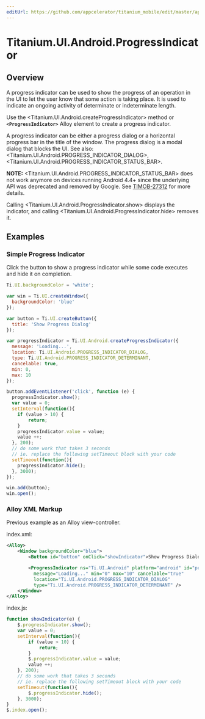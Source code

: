 ```yaml
---
editUrl: https://github.com/appcelerator/titanium_mobile/edit/master/apidoc/Titanium/UI/Android/ProgressIndicator.yml
---
```

# Titanium.UI.Android.ProgressIndicator

<TypeHeader/>

## Overview

A progress indicator can be used to show the progress of an operation in the UI to let the
user know that some action is taking place. It is used to indicate an ongoing activity of
determinate or indeterminate length.

Use the <Titanium.UI.Android.createProgressIndicator> method or **`<ProgressIndicator>`** Alloy
element to create a progress indicator.

A progress indicator can be either a progress dialog or a horizontal progress bar in the title
of the window. The progress dialog is a modal dialog that blocks the UI. See also:
<Titanium.UI.Android.PROGRESS_INDICATOR_DIALOG>,
<Titanium.UI.Android.PROGRESS_INDICATOR_STATUS_BAR>.

**NOTE:** <Titanium.UI.Android.PROGRESS_INDICATOR_STATUS_BAR> does not work anymore on devices
running Android 4.4+ since the underlying API was deprecated and removed by Google. See
[TIMOB-27312](https://jira-archive.titaniumsdk.com/TIMOB-27312) for more details.

Calling <Titanium.UI.Android.ProgressIndicator.show> displays the indicator,
and calling <Titanium.UI.Android.ProgressIndicator.hide> removes it.

## Examples

### Simple Progress Indicator

Click the button to show a progress indicator while
some code executes and hide it on completion.

``` js
Ti.UI.backgroundColor = 'white';

var win = Ti.UI.createWindow({
  backgroundColor: 'blue'
});

var button = Ti.UI.createButton({
  title: 'Show Progress Dialog'
});

var progressIndicator = Ti.UI.Android.createProgressIndicator({
  message: 'Loading...',
  location: Ti.UI.Android.PROGRESS_INDICATOR_DIALOG,
  type: Ti.UI.Android.PROGRESS_INDICATOR_DETERMINANT,
  cancelable: true,
  min: 0,
  max: 10
});

button.addEventListener('click', function (e) {
  progressIndicator.show();
  var value = 0;
  setInterval(function(){
    if (value > 10) {
        return;
    }
    progressIndicator.value = value;
    value ++;
  }, 200);
  // do some work that takes 3 seconds
  // ie. replace the following setTimeout block with your code
  setTimeout(function(){
    progressIndicator.hide();
  }, 3000);
});

win.add(button);
win.open();
```

### Alloy XML Markup

Previous example as an Alloy view-controller.

index.xml:
``` xml
<Alloy>
    <Window backgroundColor="blue">
        <Button id="button" onClick="showIndicator">Show Progress Dialog</Button>

        <ProgressIndicator ns="Ti.UI.Android" platform="android" id="progressIndicator"
          message="Loading..." min="0" max="10" cancelable="true"
          location="Ti.UI.Android.PROGRESS_INDICATOR_DIALOG"
          type="Ti.UI.Android.PROGRESS_INDICATOR_DETERMINANT" />
    </Window>
</Alloy>
```

index.js:
``` js
function showIndicator(e) {
    $.progressIndicator.show();
    var value = 0;
    setInterval(function(){
        if (value > 10) {
            return;
        }
        $.progressIndicator.value = value;
        value ++;
    }, 200);
    // do some work that takes 3 seconds
    // ie. replace the following setTimeout block with your code
    setTimeout(function(){
        $.progressIndicator.hide();
    }, 3000);
}
$.index.open();
```

<ApiDocs/>
